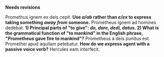 **Needs revisions**

Promethus ignem ex deis cepit.  **Use *a/ab* rather than *e/ex* to express taking something *away from* someone.**
Prometheus ignem ad homines dedebat. **1) Principal parts of "to give": *do, dare, dedi, datus*.  2) What is the grammatical function of "to mankind" in the English phrase, "Prometheus gave fire to mankind"?**
Prometheus a deis punitus est.
Promethei apud aquilam petebatur. **How do we express agent with a passive voice verb?**
Hercules eam interfecit.
